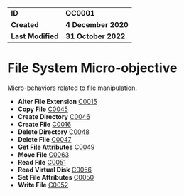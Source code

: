 <table>
<tr>
<td><b>ID</b></td>
<td><b>OC0001</b></td>
</tr>
<td><b>Created</b></td>
<td><b>4 December 2020</b></td>
</tr>
<tr>
<td><b>Last Modified</b></td>
<td><b>31 October 2022</b></td>
</tr>
</table>


# File System Micro-objective

Micro-behaviors related to file manipulation.

* **Alter File Extension** [C0015](../file-system/alter-file-extension.md)
* **Copy File** [C0045](../file-system/copy-file.md)
* **Create Directory** [C0046](../file-system/create-directory.md)
* **Create File** [C0016](../file-system/create-file.md)
* **Delete Directory** [C0048](../file-system/delete-directory.md)
* **Delete File** [C0047](../file-system/delete-file.md)
* **Get File Attributes** [C0049](../file-system/get-file-attributes.md)
* **Move File** [C0063](../file-system/move-file.md)
* **Read File** [C0051](../file-system/read-file.md)
* **Read Virtual Disk** [C0056](../file-system/read-virtual-disk.md)
* **Set File Attributes** [C0050](../file-system/set-file-attributes.md)
* **Write File** [C0052](../file-system/write-file.md)